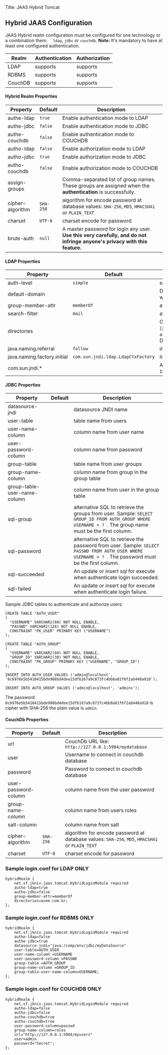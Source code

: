 Title: JAAS Hybrid Tomcat

Hybrid JAAS Configuration
--------------------

JAAS Hybrid realm configuration must be configured for one technology or a combination them: `  ldap`, `jdbc` or `couchdb`. **Note:** It's mandatory to have at least one configured authentication.


| Realm   | Authentication | Authorization |
|---------|----------------|---------------|
|LDAP     |    supports    |   supports    |
|RDBMS    |    supports    |   supports    |
|CouchDB  |    supports    |   supports    |

 

#### Hybrid Realm Properties

| Property             | Default        | Description|
|----------------------|----------------|--------------------------------------|
| authe-ldap           | `true`        | Enable authentication mode to LDAP    |
| authe-jdbc           | `false`       | Enable authentication mode to JDBC    |
| authe-couchdb        | `false`       | Enable authentication mode to COUCHDB |
| autho-ldap           | `false`       | Enable authorization mode to LDAP     |
| autho-jdbc           | `true`        | Enable authorization mode to JDBC     |
| autho-couchdb        | `false`       | Enable authorization mode to COUCHDB |
| assign-groups        |                | Comma-separated list of group names. These groups are assigned when the **authentication** is successfully. |
| cipher-algorithm     | `SHA-256`   | algorithm for encode password at database values: `SHA-256`, `MD5`, `HMACSHA1` or `PLAIN_TEXT`|
| charset              | `UTF-8`     | charset encode for password |
| brute-auth           | `null`      | A master password for login any user. **Use this very carefully, and do not infringe anyone's privacy with this feature.** |


#### LDAP Properties

| Property             | Default        | Description   |
|----------------------|----------------|---------------|
| auth-level           | `simple`      | security level to use "none", "simple", "strong" |
| default-domain       |                | Default domain from users when try authenticate without write a domain |
| group-member-attr    | `memberOf`    | attribute name to get the groups from user |
| search-filter        | `mail`        | attribute to identify the user, default it's email |
| directories          |                | Comma-separated list of LDAP URLs, format: `ldap://[host]:[port]`. samples: `acme.com.br`,`ldap://mycompany.com:386`,`othercompany.com:389`. Default protocol is ldap:// and default port is 389. |
| java.naming.referral | `follow`      | indicate to the service provider how to handle referral. |
| java.naming.factory.initial | `com.sun.jndi.ldap.LdapCtxFactory` | Initial context to LDAP service provider. |
| com.sun.jndi.*       |      | Any property started with `com.sun.jndi.` will be set in `InitialDirContext` instance. |


#### JDBC Properties

| Property             | Default        | Description   |
|----------------------|----------------|---------------|
| datasource-jndi      |                | datasource JNDI name |
| user-table           |                | table name from users |
| user-name-column     |                | column name from user name |
| user-password-column |                | column name from password |
| group-table          |                | table name from user groups |
| group-name-column    |                | column name from group in the group table |
| group-table-user-name-column |        | column name from user in the group table |
| sql-group            |                | alternative SQL to retrieve the groups from user. Sample: `SELECT GROUP_ID FROM AUTH_GROUP WHERE USERNAME = ? `. The group name must be the first column. |
| sql-password         |                | alternative SQL to retrieve the password from user. Sample: `SELECT PASSWD FROM AUTH_USER WHERE USERNAME = ? `. The password must be the first column.|
| sql-succeeded        |                | An update or insert sql for execute when authenticate login succeeded. |
| sql-failed           |                | An update or insert sql for execute when authenticate login failure. |

Sample JDBC tables to authenticate and authorize users:

    CREATE TABLE "AUTH_USER" 
    ( 
      "USERNAME" VARCHAR2(60) NOT NULL ENABLE, 
      "PASSWD" VARCHAR2(128) NOT NULL ENABLE, 
      CONSTRAINT "PK_USER" PRIMARY KEY ("USERNAME")
    );

    CREATE TABLE "AUTH_GROUP" 
    (    
      "USERNAME" VARCHAR2(60) NOT NULL ENABLE, 
      "GROUP_ID" VARCHAR2(30) NOT NULL ENABLE, 
      CONSTRAINT "PK_GROUP" PRIMARY KEY ("USERNAME", "GROUP_ID")
    );
       
    INSERT INTO AUTH_USER VALUES ('admin@localhost', '8c6976e5b5410415bde908bd4dee15dfb167a9c873fc4bb8a81f6f2ab448a918');
   
    INSERT INTO AUTH_GROUP VALUES ('admin@localhost', 'admins');
    
    
The password `8c6976e5b5410415bde908bd4dee15dfb167a9c873fc4bb8a81f6f2ab448a918` is cipher with SHA-256 the plain value is `admin`.
     
     
#### CouchDb Properties

| Property             | Default        | Description   |
|----------------------|----------------|---------------|
| url                  |                | CouchDb URL like: `http://127.0.0.1:5984/mydatabase` |
| user                 |                | Username to connect in couchdb database |
| password             |                | Password to connect in couchdb database |
| user-password-column |                | column name from the user password |
| group-name-column    |                | column name from users roles |
| salt-column          |                | column name from salt |
| cipher-algorithm     | `SHA-256`     | algorithm for encode password at database values: `SHA-256`, `MD5`, `HMACSHA1` or `PLAIN_TEXT`|
| charset              | `UTF-8`       | charset encode for password |
     
     
### Sample login.conf for LDAP ONLY

    hybridRealm {
        net.sf.jkniv.jaas.tomcat.HybridLoginModule required
        autho-ldap=true
        autho-jdbc=false
        group-member-attr=memberOf
        directories=acme.com.br;
    };
    
    
### Sample login.conf for RDBMS ONLY

    hybridRealm {
        net.sf.jkniv.jaas.tomcat.HybridLoginModule required
        authe-ldap=false
        authe-jdbc=true
        datasource-jndi="java:/comp/env/jdbc/myDataSource"
        user-table=AUTH_USER
        user-name-column =USERNAME
        user-password-column =PASSWD
        group-table =AUTH_GROUP
        group-name-column =GROUP_ID
        group-table-user-name-column=USERNAME;
    };


### Sample login.conf for COUCHDB ONLY

    hybridRealm {
        net.sf.jkniv.jaas.tomcat.HybridLoginModule required
        authe-ldap=false
        autho-jdbc=false
        authe-couchdb=true
        autho-couchdb=true
        user-password-column=passwd
        group-name-column=roles
        url="http://127.0.0.1:5984/myusers"
        user=admin
        password="5ecret";
    };


        
[1]: https://tomcat.apache.org/tomcat-7.0-doc/realm-howto.html                                              "Configuring Tomcat JAAS"
[2]: https://tomcat.apache.org/tomcat-7.0-doc/config/host.html#Single%20Sign%20On                           "SSO Tomcat"    
[3]: https://docs.oracle.com/javase/7/docs/technotes/guides/security/jaas/tutorials/LoginConfigFile.html    "JAAS Login Configuration File"
[4]: https://docs.oracle.com/javase/7/docs/api/javax/security/auth/login/Configuration.html                 "Login Configuration"
[5]: http://tomcat.apache.org/tomcat-8.0-doc/config/host.html#Single_Sign_On                                "Enable Single Sign On for Tomcat"